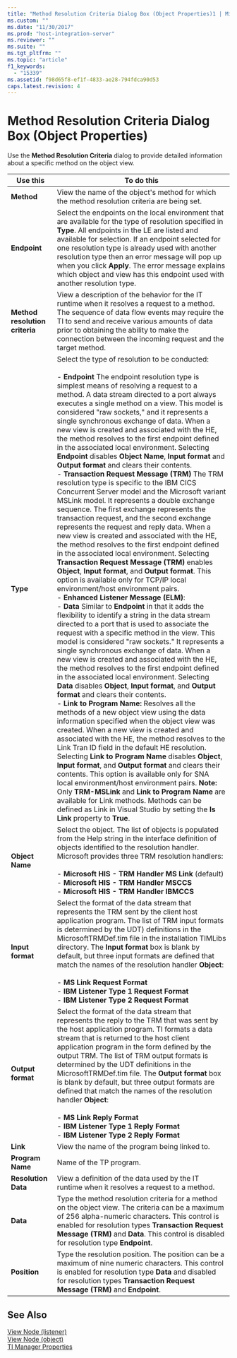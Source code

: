 ```yaml
---
title: "Method Resolution Criteria Dialog Box (Object Properties)1 | Microsoft Docs"
ms.custom: ""
ms.date: "11/30/2017"
ms.prod: "host-integration-server"
ms.reviewer: ""
ms.suite: ""
ms.tgt_pltfrm: ""
ms.topic: "article"
f1_keywords: 
  - "15339"
ms.assetid: f98d65f8-ef1f-4833-ae28-794fdca90d53
caps.latest.revision: 4
---
```

# Method Resolution Criteria Dialog Box (Object Properties)
Use the **Method Resolution Criteria** dialog to provide detailed information about a specific method on the object view.  
  
|Use this|To do this|  
|--------------|----------------|  
|**Method**|View the name of the object's method for which the method resolution criteria are being set.|  
|**Endpoint**|Select the endpoints on the local environment that are available for the type of resolution specified in **Type**. All endpoints in the LE are listed and available for selection. If an endpoint selected for one resolution type is already used with another resolution type then an error message will pop up when you click **Apply**. The error message explains which object and view has this endpoint used with another resolution type.|  
|**Method resolution criteria**|View a description of the behavior for the IT runtime when it resolves a request to a method. The sequence of data flow events may require the TI to send and receive various amounts of data prior to obtaining the ability to make the connection between the incoming request and the target method.|  
|**Type**|Select the type of resolution to be conducted:<br /><br /> -   **Endpoint** The endpoint resolution type is simplest means of resolving a request to a method. A data stream directed to a port always executes a single method on a view. This model is considered "raw sockets," and it represents a single synchronous exchange of data. When a new view is created and associated with the HE, the method resolves to the first endpoint defined in the associated local environment. Selecting **Endpoint** disables **Object Name**, **Input format** and **Output format** and clears their contents.<br />-   **Transaction Request Message (TRM)** The TRM resolution type is specific to the IBM CICS Concurrent Server model and the Microsoft variant MSLink model. It represents a double exchange sequence. The first exchange represents the transaction request, and the second exchange represents the request and reply data. When a new view is created and associated with the HE, the method resolves to the first endpoint defined in the associated local environment. Selecting **Transaction Request Message (TRM)** enables **Object**, **Input format**, and **Output format**. This option is available only for TCP/IP local environment/host environment pairs.<br />-   **Enhanced Listener Message (ELM)**:<br />-   **Data** Similar to **Endpoint** in that it adds the flexibility to identify a string in the data stream directed to a port that is used to associate the request with a specific method in the view. This model is considered "raw sockets." It represents a single synchronous exchange of data. When a new view is created and associated with the HE, the method resolves to the first endpoint defined in the associated local environment. Selecting **Data** disables **Object**, **Input format**, and **Output format** and clears their contents.<br />-   **Link to Program Name:** Resolves all the methods of a new object view using the data information specified when the object view was created. When a new view is created and associated with the HE, the method resolves to the Link Tran ID field in the default HE resolution. Selecting **Link to Program Name** disables **Object**, **Input format**, and **Output format** and clears their contents. This option is available only for SNA local environment/host environment pairs. **Note:**  Only **TRM-MSLink** and **Link to Program Name** are available for Link methods. Methods can be defined as Link in Visual Studio by setting the **Is Link** property to **True**.|  
|**Object Name**|Select the object. The list of objects is populated from the Help string in the interface definition of objects identified to the resolution handler. Microsoft provides three TRM resolution handlers:<br /><br /> -   **Microsoft HIS - TRM Handler MS Link** (default)<br />-   **Microsoft HIS - TRM Handler MSCCS**<br />-   **Microsoft HIS - TRM Handler IBMCCS**|  
|**Input format**|Select the format of the data stream that represents the TRM sent by the client host application program. The list of TRM input formats is determined by the UDT) definitions in the MicrosoftTRMDef.tim file in the installation TIMLibs directory. The **Input format** box is blank by default, but three input formats are defined that match the names of the resolution handler **Object**:<br /><br /> -   **MS Link Request Format**<br />-   **IBM Listener Type 1 Request Format**<br />-   **IBM Listener Type 2 Request Format**|  
|**Output format**|Select the format of the data stream that represents the reply to the TRM that was sent by the host application program. TI formats a data stream that is returned to the host client application program in the form defined by the output TRM. The list of TRM output formats is determined by the UDT definitions in the MicrosoftTRMDef.tim file. The **Output format** box is blank by default, but three output formats are defined that match the names of the resolution handler **Object**:<br /><br /> -   **MS Link Reply Format**<br />-   **IBM Listener Type 1 Reply Format**<br />-   **IBM Listener Type 2 Reply Format**|  
|**Link**|View the name of the program being linked to.|  
|**Program Name**|Name of the TP program.|  
|**Resolution Data**|View a definition of the data used by the IT runtime when it resolves a request to a method.|  
|**Data**|Type the method resolution criteria for a method on the object view. The criteria can be a maximum of 256 alpha-numeric characters. This control is enabled for resolution types **Transaction Request Message (TRM)** and **Data**. This control is disabled for resolution type **Endpoint**.|  
|**Position**|Type the resolution position. The position can be a maximum of nine numeric characters. This control is enabled for resolution type **Data** and disabled for resolution types **Transaction Request Message (TRM)** and **Endpoint**.|  
  
## See Also  
 [View Node (listener)](../HIS2010/view-node-listener-1.md)   
 [View Node (object)](../HIS2010/view-node-object-2.md)   
 [TI Manager Properties](../HIS2010/ti-manager-properties1.md)